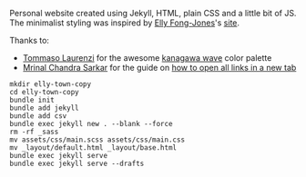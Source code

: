 Personal website created using Jekyll, HTML, plain CSS and a little bit of JS. The minimalist styling was inspired by [Elly Fong-Jones](https://github.com/elly)'s [site](https://elly.town).

Thanks to:
- [Tommaso Laurenzi](https://github.com/rebelot) for the awesome [kanagawa wave](https://github.com/rebelot/kanagawa.nvim/) color palette
- [Mrinal Chandra Sarkar](https://mrinalcs.github.io) for the guide on [how to open all links in a new tab](https://mrinalcs.github.io/open-external-links-in-new-tab) 

```
mkdir elly-town-copy
cd elly-town-copy
bundle init
bundle add jekyll
bundle add csv
bundle exec jekyll new . --blank --force
rm -rf _sass
mv assets/css/main.scss assets/css/main.css
mv _layout/default.html _layout/base.html
bundle exec jekyll serve
bundle exec jekyll serve --drafts
```
